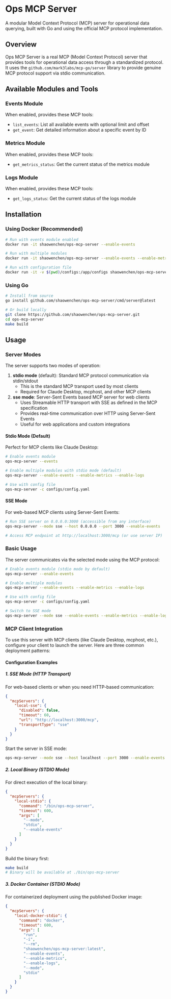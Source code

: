 # Ops MCP Server

A modular Model Context Protocol (MCP) server for operational data querying, built with Go and using the official MCP protocol implementation.

## Overview

Ops MCP Server is a real MCP (Model Context Protocol) server that provides tools for operational data access through a standardized protocol. It uses the `github.com/mark3labs/mcp-go/server` library to provide genuine MCP protocol support via stdio communication.

## Available Modules and Tools

### Events Module
When enabled, provides these MCP tools:
- `list_events`: List all available events with optional limit and offset
- `get_event`: Get detailed information about a specific event by ID

### Metrics Module
When enabled, provides these MCP tools:
- `get_metrics_status`: Get the current status of the metrics module

### Logs Module  
When enabled, provides these MCP tools:
- `get_logs_status`: Get the current status of the logs module

## Installation

### Using Docker (Recommended)

```bash
# Run with events module enabled
docker run -it shaowenchen/ops-mcp-server --enable-events

# Run with multiple modules
docker run -it shaowenchen/ops-mcp-server --enable-events --enable-metrics --enable-logs

# Run with configuration file
docker run -it -v $(pwd)/configs:/app/configs shaowenchen/ops-mcp-server -c /app/configs/config.yaml
```

### Using Go

```bash
# Install from source
go install github.com/shaowenchen/ops-mcp-server/cmd/server@latest

# Or build locally
git clone https://github.com/shaowenchen/ops-mcp-server.git
cd ops-mcp-server
make build
```

## Usage

### Server Modes

The server supports two modes of operation:

1. **stdio mode** (default): Standard MCP protocol communication via stdin/stdout
   - This is the standard MCP transport used by most clients
   - Required for Claude Desktop, mcphost, and other MCP clients
2. **sse mode**: Server-Sent Events based MCP server for web clients
   - Uses Streamable HTTP transport with SSE as defined in the MCP specification
   - Provides real-time communication over HTTP using Server-Sent Events
   - Useful for web applications and custom integrations

#### Stdio Mode (Default)

Perfect for MCP clients like Claude Desktop:

```bash
# Enable events module
ops-mcp-server --events

# Enable multiple modules with stdio mode (default)
ops-mcp-server --enable-events --enable-metrics --enable-logs

# Use with config file
ops-mcp-server -c configs/config.yaml
```

#### SSE Mode

For web-based MCP clients using Server-Sent Events:

```bash
# Run SSE server on 0.0.0.0:3000 (accessible from any interface)
ops-mcp-server --mode sse --host 0.0.0.0 --port 3000 --enable-events

# Access MCP endpoint at http://localhost:3000/mcp (or use server IP)
```

### Basic Usage

The server communicates via the selected mode using the MCP protocol:

```bash
# Enable events module (stdio mode by default)
ops-mcp-server --enable-events

# Enable multiple modules
ops-mcp-server --enable-events --enable-metrics --enable-logs

# Use with config file
ops-mcp-server -c configs/config.yaml

# Switch to SSE mode
ops-mcp-server --mode sse --enable-events --enable-metrics --enable-logs
```

### MCP Client Integration

To use this server with MCP clients (like Claude Desktop, mcphost, etc.), configure your client to launch the server. Here are three common deployment patterns:

#### Configuration Examples

##### 1. SSE Mode (HTTP Transport)

For web-based clients or when you need HTTP-based communication:

```json
{
  "mcpServers": {
    "local-sse": {
      "disabled": false,
      "timeout": 60,
      "url": "http://localhost:3000/mcp",
      "transportType": "sse"
    }
  }
}
```

Start the server in SSE mode:
```bash
ops-mcp-server --mode sse --host localhost --port 3000 --enable-events --enable-metrics --enable-logs
```

##### 2. Local Binary (STDIO Mode)

For direct execution of the local binary:

```json
{
  "mcpServers": {
    "local-stdio": {
      "command": "/bin/ops-mcp-server",
      "timeout": 600,
      "args": [
        "--mode",
        "stdio",
        "--enable-events"
      ]
    }
  }
}
```

Build the binary first:
```bash
make build
# Binary will be available at ./bin/ops-mcp-server
```

##### 3. Docker Container (STDIO Mode)

For containerized deployment using the published Docker image:

```json
{
  "mcpServers": {
    "local-docker-stdio": {
      "command": "docker",
      "timeout": 600,
      "args": [
        "run",
        "-i",
        "--rm",
        "shaowenchen/ops-mcp-server:latest",
        "--enable-events",
        "--enable-metrics",
        "--enable-logs",
        "--mode",
        "stdio"
      ]
    }
  }
}
```

